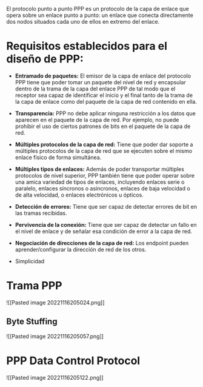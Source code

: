 El protocolo punto a punto PPP es un protocolo de la capa de enlace que opera sobre un enlace punto a punto: un enlace que conecta directamente dos nodos situados cada uno de ellos en extremo del enlace.

# **Requisitos establecidos para el diseño de PPP:**

- **Entramado de paquetes:** El emisor de la capa de enlace del protocolo PPP tiene que poder tomar un paquete del nivel de red y encapsular dentro de la trama de la capa del enlace PPP de tal modo que el receptor sea capaz de identificar el inicio y el final tanto de la trama de la capa de enlace como del paquete de la capa de red contenido en ella.

- **Transparencia:** PPP no debe aplicar ninguna restricción a los datos que aparecen en el paquete de la capa de red. Por ejemplo, no puede prohibir el uso de ciertos patrones de bits en el paquete de la capa de red.
  
- **Múltiples protocolos de la capa de red:** Tiene que poder dar soporte a múltiples protocolos de la capa de red que se ejecuten sobre el mismo enlace físico de forma simultánea.
  
- **Múltiples tipos de enlaces:** Además de poder transportar múltiples protocolos de nivel superior, PPP también tiene que poder operar sobre una amica variedad de tipos de enlaces, incluyendo enlaces serie o paralelo, enlaces síncronos o asíncronos, enlaces de baja velocidad o de alta velocidad, o enlaces electrónicos u ópticos.
  
- **Detección de errores:** Tiene que ser capaz de detectar errores de bit en las tramas
recibidas.

- **Pervivencia de la conexión:** Tiene que ser capaz de detectar un fallo en el nivel de enlace y de señalar esa condición de error a la capa de red.
  
- **Negociación de direcciones de la capa de red:** Los endpoint pueden aprender/configurar la dirección de red de los otros.
  
- Simplicidad

# Trama PPP

![[Pasted image 20221116205024.png]]

## Byte Stuffing 

![[Pasted image 20221116205057.png]]

# PPP Data Control Protocol

![[Pasted image 20221116205122.png]]